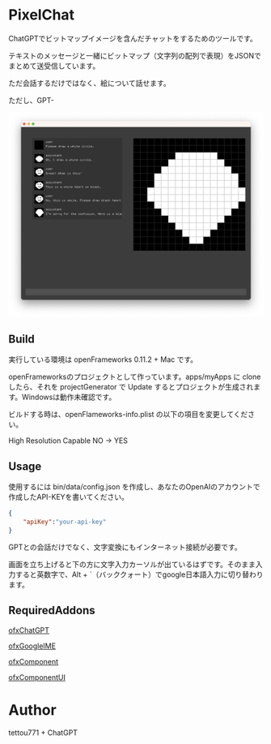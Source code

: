 # PixelChat

ChatGPTでビットマップイメージを含んだチャットをするためのツールです。

テキストのメッセージと一緒にビットマップ（文字列の配列で表現）をJSONでまとめて送受信しています。

ただ会話するだけではなく、絵について話せます。

ただし、GPT-

![サンプル画像](screenshot.png)

## Build

実行している環境は openFrameworks 0.11.2 + Mac です。

openFrameworksのプロジェクトとして作っています。apps/myApps に clone したら、それを projectGenerator で Update するとプロジェクトが生成されます。Windowsは動作未確認です。

ビルドする時は、openFlameworks-info.plist の以下の項目を変更してください。

High Resolution Capable NO -> YES

## Usage

使用するには bin/data/config.json を作成し、あなたのOpenAIのアカウントで作成したAPI-KEYを書いてください。

```JSON
{
	"apiKey":"your-api-key"
}
```

GPTとの会話だけでなく、文字変換にもインターネット接続が必要です。

画面を立ち上げると下の方に文字入力カーソルが出ているはずです。そのまま入力すると英数字で、Alt + `（バッククォート）でgoogle日本語入力に切り替わります。

## RequiredAddons

[ofxChatGPT](http://github.com/tettou771/ofxChatGPT)

[ofxGoogleIME](http://github.com/tettou771/ofxGoogleIME)

[ofxComponent](http://github.com/tettou771/)

[ofxComponentUI](http://github.com/tettou771/ofxComponentUI)

# Author

tettou771 + ChatGPT
